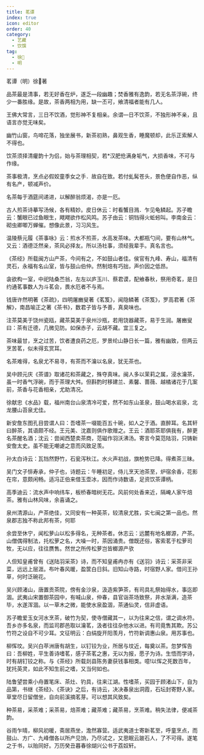 ```yaml
---
title: 茗谭
index: true
icon: editor
order: 40
category:
  - 艺藏
  - 饮馔
tag:
  - 徐𤊹
  - 明
---
```


茗谭（明）徐𤊹著  

品茶最是清事，若无好香在炉，遂乏—段幽趣；焚香雅有逸韵，若无名茶浮碗，终少一番胜缘。是故，茶香两相为用，缺一丕可，飨清福者能有几人。  

王佛大常言，三日不饮酒，觉形神不复相亲。余谓—日不饮茶，不独形神不亲，且语言亦觉无味矣。  

幽竹山窗，鸟啼花落，独坐展书，新茶初熟，鼻观生香，睡魔顿却，此乐正索解人不得也。  

饮茶须择清癯韵十为侣，始与茶理相契，若*汉肥伧满身垢气，大损香味，不可与作缘。  

茶事极清，烹点必假姣童季女之手．故自在致。若付虬髯苍头，景色便自作恶，纵有名产，顿减声价。  

名茶每于酒筵间递进，以解醉翁烦渴，亦是一厄。  

古人煎茶诗摹写汤候，各有精妙。皮日休云：时看蟹目溅．乍见龟鳞起。苏子瞻云：蟹眼已过鱼眼生，飕飕欲作松风鸣。苏子由云：铜铛得火蚯蚓叫。李南金云：砌虫卿唧万蝉催。想像此景，习习风生。  

温陵蔡元履《茶事咏》云：煎水不煎茶，水高发茶味。大都瓶勺间，要有山林气。又云：酒德泛然亲，茶风必择友。所以汤社事，须经我辈手。真名言也。  

《茶经》所载闽方山产茶，今间有之，不如鼓山者佳。侯官有九峰、寿山，福清有灵石，永福有名山室，皆与鼓山伯仲。然制焙有巧拙，声价因之低昂。  

衾欲构一室，中祀陆桑苎翁，左左以庐玉川、蔡君谟，配飨春秋，祭用奇茗，是日约通茗事数人为斗茗会，畏水厄者不与焉。  

钱唐许然明著《茶疏》，四明屠豳叟著《茗笈》，闻隐鳞著《茶笈》，罗高君著《茶解》，南昌喻正之著《茶书》，数君子皆与予善，真臭味也。  

注茶莫美于饶州瓷瓯，藏茶莫美于泉州沙瓶，若用饶器藏茶，易于生润。屠豳叟曰：茶有迁德，几微见防。如保赤子，云胡不藏。宜三复之。  

茶味最甘，烹之过苦，饮者遭良药之厄，罗景纶山静日长一篇，雅有幽致，但两云烹苦茗，似未得玄赏耳。  

名茶难得，名泉尤不易寻，有茶而不瀹以名泉，犹无茶也。  

吴中顾元庆《茶谱》取诸花和茶藏之，殊夺真味。闽人多以茉莉之属，浸水瀹茶，虽一时香气浮碗，而于茶理大舛。但斟酌时移建兰、素馨、蔷薇、越橘诸花于几案前，茶香与花香相亲，尤助清况。  

徐献忠《水品》载，福州南台山泉清冷可爱，然不如东山圣泉，鼓山喝水岩泉，北龙腰山苔泉尤佳。  

新安詹东图孔目尝谓人曰：吾嗜茶一啜能百五十碗，如人之于酒。直醉耳。名其轩曰醉茶，其语颇不经。王元美、沈嘉则俱作歌赠之。王云：酒耶茶耶俱我有，醉更名茶醒名酒；沈云：尝闻西楚卖茶商，范磁作羽沃沸汤。寄言今莫范陆羽，只铸新安詹太史。虽不能无嘲谑之意而风致足羡。  

孙太白诗云：瓦铛然野竹，石瓮泻秋江。水火声初战，旗枪势已降。得煮茶三昧。  

吴门文子悱寿承，仲子也，诗题云：午睡初足，侍儿烹天池茶至，炉宿余香，花影在帘，意颇闲畅。适冯正伯来借玉壶冰，因而作诗数语，足资饮茶谭柄。  

高季迪云：流水声中响纬车，板桥春暗树无花。风前何处香来近，隔崦人家午焙茶。雅有山林风味，余喜诵之。  

泉州清源山，产茶绝佳，又同安有一种英茶，较清泉尤胜，实七闽之第一品也。然泉郡志独不称此邦有茶，何耶  

余尝至休宁，闻松萝山以松多得名，无种茶者。休志云：远麓有地名榔源，产茶。山僧偶得制法，托松萝之名，大噪一时，茶因涌贵。僧既还俗，客索茗于松萝司牧，无以应，往往赝售。然世之所传松萝岂皆榔源产欤  

人但知皇甫曾有《送陆羽采茶》诗，而不知皇甫冉亦有《送羽》诗云：采茶非采菜，远远上层涯。布叶春风暖，盈筐白日斜。旧知山寺路，时宿野人家。借问王孙草，何时泛碗花。  

吴兴顾渚山，唐置贡茶院，傍有金沙泉，汲造紫笋茶，有司具礼祭始得水，事迄即涸。武夷山宋置御茶园中，有喊山泉，仲春，县官诣茶场致祭，井水渐满，造茶毕，水遂浑涸。以一草木之微，能使水泉盈涸，茶通仙灵，信非虚语。  

苏子瞻爱玉女河水烹茶，破竹为契，使寺僧藏其一，以为往来之信，谓之调水符。吾乡亦多名泉，而监司郡邑取以瀹茗，汲者往往杂他水以进。有司竟售其欺。苏公竹符之设自不可少耳。文征明云：白绢旋开阳羡月，竹符新调惠山泉。用苏事也。  

柳恽坟。吴兴白苹洲唐有胡生，以钉铰为业，所居与坟近，每奠以茶。忽梦恽告曰：吾柳姓，平生善诗嗜茗，感子茶茗之惠，无以为报，愿子为诗。生悟而学诗，时有胡钉铰之称。与《茶经》所载剡县陈务妻获钱事相类。噫!以恽之死数百年，犹托英灵，如此不知生前之嗜，又当何如也。  

陆鲁望尝乘小舟置笔床、茶灶、钓具，往来江湖。性嗜茶，买园于顾渚山下，自为品第，书继《茶经》、《茶诀》之后，有诗云，决决春泉出洞霞，石坛封寄野人家。草堂尽日留僧坐，自向前溪摘茗芽。可以想其风致矣。  

种茶易，采茶难；采茶易，焙茶难；藏茶难；藏茶易，烹茶难。稍失法律，便减茶韵。  

谷雨乍晴，柳风初暖，斋居燕坐，澹然寡营。适武夷道士寄新茗至，呼童烹点，而鼓山、方广、九峰僧各以所产见饷，乃尽试之，又思眠云跛石人，了不可得。遂笔之于书，以贻同好。万历癸丑暮春徐煳兴公书于荔奴轩。  
